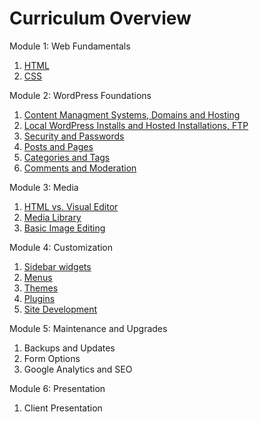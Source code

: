 Curriculum Overview
===================

Module 1: Web Fundamentals

1. [HTML](https://github.com/wpstudio/iThemes-Curriculum/blob/master/Lesson-1.md)
2. [CSS](https://github.com/wpstudio/iThemes-Curriculum/blob/master/Lesson-2.md)

Module 2: WordPress Foundations

1. [Content Managment Systems, Domains and Hosting](https://github.com/wpstudio/iThemes-Curriculum/blob/master/Lesson-3.md)
2. [Local WordPress Installs and Hosted Installations, FTP](https://github.com/wpstudio/iThemes-Curriculum/blob/master/Lesson-4.md)
3. [Security and Passwords](https://github.com/wpstudio/iThemes-Curriculum/blob/master/Lesson-5.md)
4. [Posts and Pages](https://github.com/wpstudio/iThemes-Curriculum/blob/master/Lesson-6.md)
5. [Categories and Tags](https://github.com/wpstudio/iThemes-Curriculum/blob/master/Lesson-7.md)
6. [Comments and Moderation](https://github.com/wpstudio/iThemes-Curriculum/blob/master/Lesson-8.md)

Module 3: Media

1. [HTML vs. Visual Editor](https://github.com/wpstudio/iThemes-Curriculum/blob/master/Lesson-9.md)
2. [Media Library](https://github.com/wpstudio/iThemes-Curriculum/blob/master/Lesson-10.md)
3. [Basic Image Editing](https://github.com/wpstudio/iThemes-Curriculum/blob/master/Lesson-11.md)

Module 4: Customization

1. [Sidebar widgets](https://github.com/wpstudio/iThemes-Curriculum/blob/master/Lesson-12.md)
2. [Menus](https://github.com/wpstudio/iThemes-Curriculum/blob/master/Lesson-13.md)
3. [Themes](https://github.com/wpstudio/iThemes-Curriculum/blob/master/Lesson-14.md)
4. [Plugins](https://github.com/wpstudio/iThemes-Curriculum/blob/master/Lesson-15.md)
5. [Site Development](https://github.com/wpstudio/iThemes-Curriculum/blob/master/Lesson-16.md)

Module 5: Maintenance and Upgrades

1. Backups and Updates
2. Form Options
3. Google Analytics and SEO

Module 6: Presentation

1. Client Presentation